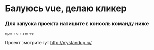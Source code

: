 # Балуюсь vue, делаю кликер


### Для запуска проекта напишите в консоль команду ниже
```
npm run serve
```

Проект смотрите тут http://mystandup.ru/
